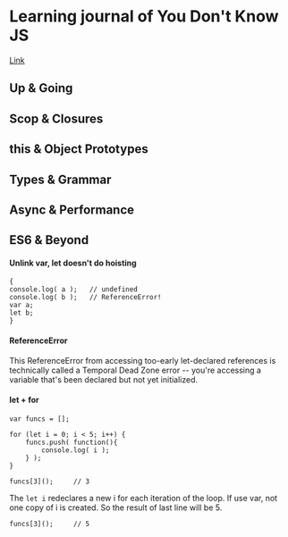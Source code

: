# Learning journal of You Don't Know JS
[Link](https://github.com/getify/You-Dont-Know-JS)

## Up & Going

## Scop & Closures

## this & Object Prototypes

## Types & Grammar

## Async & Performance

## ES6 & Beyond
#### Unlink var, let doesn't do hoisting

    {
    console.log( a );   // undefined
    console.log( b );   // ReferenceError!
    var a;
    let b;
    }

#### ReferenceError
This ReferenceError from accessing too-early let-declared references is technically called a Temporal Dead Zone error -- you're accessing a variable that's been declared but not yet initialized.

#### let + for
    var funcs = [];

    for (let i = 0; i < 5; i++) {
        funcs.push( function(){
            console.log( i );
        } );
    }

    funcs[3]();     // 3

The `let i` redeclares a new i for each iteration of the loop. If use var, not one copy of i is created. So the result of last line will be 5.

    funcs[3]();     // 5
